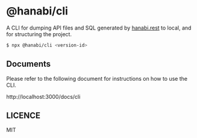 # @hanabi/cli

A CLI for dumping API files and SQL generated by [hanabi.rest](https://hanabi.rest) to local, and for structuring the project.

```bash
$ npx @hanabi/cli <version-id>
```

## Documents

Please refer to the following document for instructions on how to use the CLI.

http://localhost:3000/docs/cli

## LICENCE

MIT
